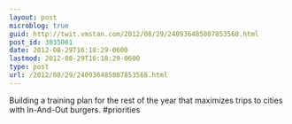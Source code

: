 ```yaml
---
layout: post
microblog: true
guid: http://twit.vmstan.com/2012/08/29/240936485807853568.html
post_id: 3035061
date: 2012-08-29T16:18:29-0600
lastmod: 2012-08-29T16:18:29-0600
type: post
url: /2012/08/29/240936485807853568.html
---
```

Building a training plan for the rest of the year that maximizes trips to cities with In-And-Out burgers. #priorities
